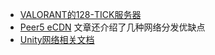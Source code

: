 - [VALORANT的128-TICK服务器](https://technology.riotgames.com/news/valorants-128-tick-servers)
- [Peer5 eCDN](https://www.peer5.com/ecdn) 文章还介绍了几种网络分发优缺点
- [Unity网络相关文档](https://docs-multiplayer.unity3d.com/netcode/current/learn/lagandpacketloss/index.html)










